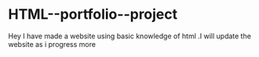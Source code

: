 # HTML--portfolio--project
Hey I have made a website using basic knowledge of html .I will update the website as i progress more

